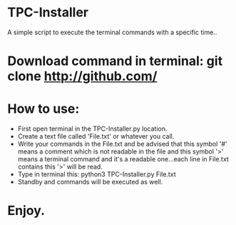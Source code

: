 # TPC-Installer
A simple script to execute the terminal commands with a specific time..

# Download command in terminal: git clone http://github.com/

# How to use:
- First open terminal in the TPC-Installer.py location.
- Create a text file called 'File.txt' or whatever you call.
- Write your commands in the File.txt and be advised that this symbol '#' means a comment which is not readable in the file and this symbol '>' means a terminal command and it's a readable one...each line in File.txt contains this '>' will be read.
- Type in terminal this: python3 TPC-Installer.py File.txt
- Standby and commands will be executed as well.

# Enjoy.
